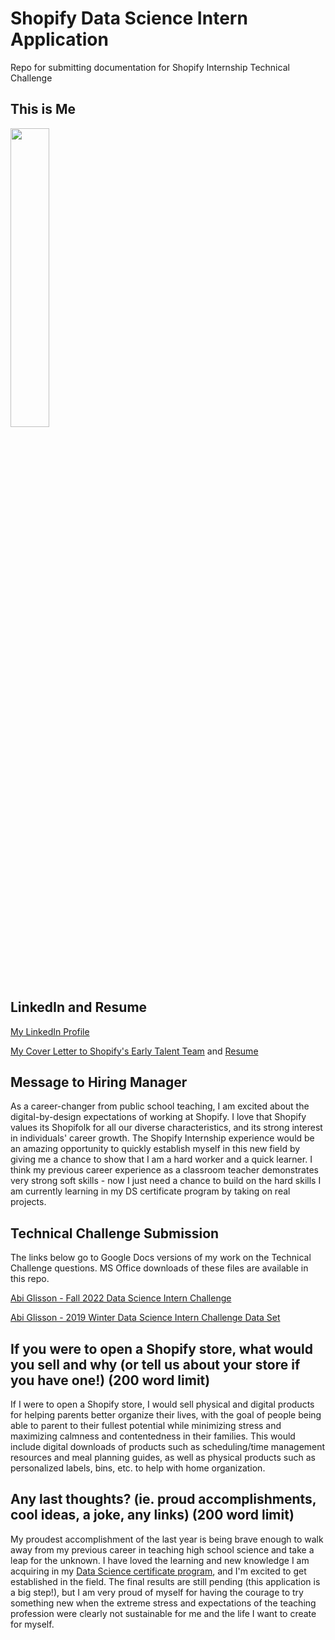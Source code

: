 # Shopify Data Science Intern Application
Repo for submitting documentation for Shopify Internship Technical Challenge

## This is Me
<img src="https://github.com/aglisson6/shopify-technical-challenge/blob/main/Abigail%20Glisson_square.jpg" width=35% height=35%>

## LinkedIn and Resume
[My LinkedIn Profile](https://www.linkedin.com/in/abigailglisson/)

[My Cover Letter to Shopify's Early Talent Team](https://github.com/aglisson6/shopify-technical-challenge/blob/main/Abigail%20Glisson_cover%20letter_Shopify.pdf) and [Resume](https://drive.google.com/file/d/18MiMcjDogs6uZlhfCRCx7zl6X5f_Dal-/view?usp=sharing)

## Message to Hiring Manager
As a career-changer from public school teaching, I am excited about the digital-by-design expectations of working at Shopify. I love that Shopify values its Shopifolk for all our diverse characteristics, and its strong interest in individuals' career growth. The Shopify Internship experience would be an amazing opportunity to quickly establish myself in this new field by giving me a chance to show that I am a hard worker and a quick learner. I think my previous career experience as a classroom teacher demonstrates very strong soft skills - now I just need a chance to build on the hard skills I am currently learning in my DS certificate program by taking on real projects.

## Technical Challenge Submission

The links below go to Google Docs versions of my work on the Technical Challenge questions. MS Office downloads of these files are available in this repo.

[Abi Glisson - Fall 2022 Data Science Intern Challenge](https://docs.google.com/document/d/1xB521jdZ9nwTZPzZpFBO5XwuN52re3HM0n_muxcf_mk/edit?usp=sharing)

[Abi Glisson - 2019 Winter Data Science Intern Challenge Data Set](https://docs.google.com/spreadsheets/d/1qeRZHofc4UlaQ9uQerFutHVtAhBae84y0tDNdbKmlpU/edit?usp=sharing)

## If you were to open a Shopify store, what would you sell and why (or tell us about your store if you have one!) (200 word limit)
If I were to open a Shopify store, I would sell physical and digital products for helping parents better organize their lives, with the goal of people being able to parent to their fullest potential while minimizing stress and maximizing calmness and contentedness in their families. This would include digital downloads of products such as scheduling/time management resources and meal planning guides, as well as physical products such as personalized labels, bins, etc. to help with home organization.

## Any last thoughts? (ie. proud accomplishments, cool ideas, a joke, any links) (200 word limit)
My proudest accomplishment of the last year is being brave enough to walk away from my previous career in teaching high school science and take a leap for the unknown. I have loved the learning and new knowledge I am acquiring in my [Data Science certificate program](https://www.entityacademy.com/data-science-virtual-academy), and I'm excited to get established in the field. The final results are still pending (this application is a big step!), but I am very proud of myself for having the courage to try something new when the extreme stress and expectations of the teaching profession were clearly not sustainable for me and the life I want to create for myself.
